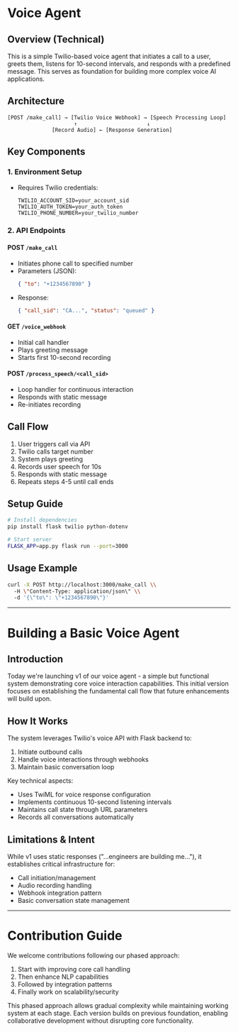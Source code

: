 # Voice Agent

## Overview (Technical)

This is a simple Twilio-based voice agent that initiates a call to a user, greets them, listens for 10-second intervals, and responds with a predefined message. This serves as foundation for building more complex voice AI applications.

## Architecture

```
[POST /make_call] → [Twilio Voice Webhook] → [Speech Processing Loop]
                     ↑                      ↓
              [Record Audio] ← [Response Generation]
```

## Key Components

### 1. Environment Setup

- Requires Twilio credentials:
  ```env
  TWILIO_ACCOUNT_SID=your_account_sid
  TWILIO_AUTH_TOKEN=your_auth_token
  TWILIO_PHONE_NUMBER=your_twilio_number
  ```

### 2. API Endpoints

#### POST `/make_call`

- Initiates phone call to specified number
- Parameters (JSON):
  ```json
  { "to": "+1234567890" }
  ```
- Response:
  ```json
  { "call_sid": "CA...", "status": "queued" }
  ```

#### GET `/voice_webhook`

- Initial call handler
- Plays greeting message
- Starts first 10-second recording

#### POST `/process_speech/<call_sid>`

- Loop handler for continuous interaction
- Responds with static message
- Re-initiates recording

## Call Flow

1. User triggers call via API
2. Twilio calls target number
3. System plays greeting
4. Records user speech for 10s
5. Responds with static message
6. Repeats steps 4-5 until call ends

## Setup Guide

```bash
# Install dependencies
pip install flask twilio python-dotenv

# Start server
FLASK_APP=app.py flask run --port=3000
```

## Usage Example

```bash
curl -X POST http://localhost:3000/make_call \\
  -H \"Content-Type: application/json\" \\
  -d '{\"to\": \"+1234567890\"}'
```

---

# Building a Basic Voice Agent

## Introduction

Today we're launching v1 of our voice agent - a simple but functional system demonstrating core voice interaction capabilities. This initial version focuses on establishing the fundamental call flow that future enhancements will build upon.

## How It Works

The system leverages Twilio's voice API with Flask backend to:

1. Initiate outbound calls
2. Handle voice interactions through webhooks
3. Maintain basic conversation loop

Key technical aspects:

- Uses TwiML for voice response configuration
- Implements continuous 10-second listening intervals
- Maintains call state through URL parameters
- Records all conversations automatically

## Limitations & Intent

While v1 uses static responses (\"...engineers are building me...\"), it establishes critical infrastructure for:

- Call initiation/management
- Audio recording handling
- Webhook integration pattern
- Basic conversation state management

---

# Contribution Guide

We welcome contributions following our phased approach:

1. Start with improving core call handling
2. Then enhance NLP capabilities
3. Followed by integration patterns
4. Finally work on scalability/security

This phased approach allows gradual complexity while maintaining working system at each stage. Each version builds on previous foundation, enabling collaborative development without disrupting core functionality.
